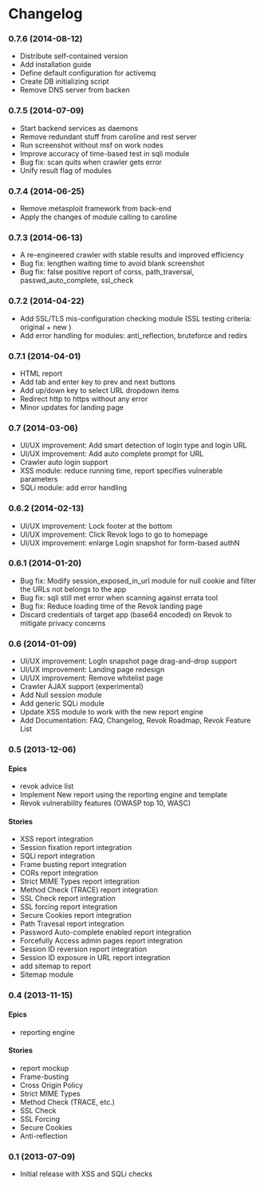 # Changelog

### 0.7.6 (2014-08-12)
* Distribute self-contained version
* Add installation guide
* Define default configuration for activemq
* Create DB initializing script
* Remove DNS server from backen

### 0.7.5 (2014-07-09)
* Start backend services as daemons
* Remove redundant stuff from caroline and rest server
* Run screenshot without msf on work nodes
* Improve accuracy of time-based test in sqli module
* Bug fix: scan quits when crawler gets error
* Unify result flag of modules

### 0.7.4 (2014-06-25)
* Remove metasploit framework from back-end
* Apply the changes of module calling to caroline

### 0.7.3 (2014-06-13)
* A re-engineered crawler with stable results and improved efficiency
* Bug fix: lengthen waiting time to avoid blank screenshot
* Bug fix: false positive report of corss, path_traversal, passwd_auto_complete, ssl_check

### 0.7.2 (2014-04-22)
* Add SSL/TLS mis-configuration checking module (SSL testing criteria: original + new )
* Add error handling for modules: anti_reflection, bruteforce and redirs

### 0.7.1 (2014-04-01)
* HTML report
* Add tab and enter key to prev and next buttons
* Add up/down key to select URL dropdown items
* Redirect http to https without any error
* Minor updates for landing page

### 0.7 (2014-03-06)
* UI/UX improvement: Add smart detection of login type and login URL
* UI/UX improvement: Add auto complete prompt for URL
* Crawler auto login support
* XSS module: reduce running time, report specifies vulnerable parameters
* SQLi module: add error handling

### 0.6.2 (2014-02-13)
* UI/UX improvement: Lock footer at the bottom
* UI/UX improvement: Click Revok logo to go to homepage
* UI/UX improvement: enlarge Login snapshot for form-based authN

### 0.6.1 (2014-01-20)
* Bug fix: Modify session_exposed_in_url module for null cookie and filter the URLs not belongs to the app
* Bug fix: sqli still met error when scanning against errata tool
* Bug fix: Reduce loading time of the Revok landing page
* Discard credentials of target app (base64 encoded) on Revok to mitigate privacy concerns

### 0.6 (2014-01-09)
* UI/UX improvement: LogIn snapshot page drag-and-drop support
* UI/UX improvement: Landing page redesign
* UI/UX improvement: Remove whitelist page
* Crawler AJAX support (experimental)
* Add Null session module
* Add generic SQLi module
* Update XSS module to work with the new report engine
* Add Documentation: FAQ, Changelog, Revok Roadmap, Revok Feature List

### 0.5 (2013-12-06)
#### Epics
* revok advice list
* Implement New report using the reporting engine and template
* Revok vulnerability features (OWASP top 10, WASC)

#### Stories
* XSS report integration
* Session fixation report integration
* SQLi report integration
* Frame busting report integration
* CORs report integration
* Strict MIME Types report integration
* Method Check (TRACE) report integration
* SSL Check report integration
* SSL forcing report integration
* Secure Cookies report integration
* Path Travesal report integration
* Password Auto-complete enabled report integration
* Forcefully Access admin pages report integration
* Session ID reversion report integration
* Session ID exposure in URL report integration
* add sitemap to report
* Sitemap module

### 0.4 (2013-11-15)
#### Epics
* reporting engine

#### Stories
* report mockup
* Frame-busting
* Cross Origin Policy
* Strict MIME Types
* Method Check (TRACE, etc.)
* SSL Check
* SSL Forcing
* Secure Cookies
* Anti-reflection

### 0.1 (2013-07-09)
* Initial release with XSS and SQLi checks
